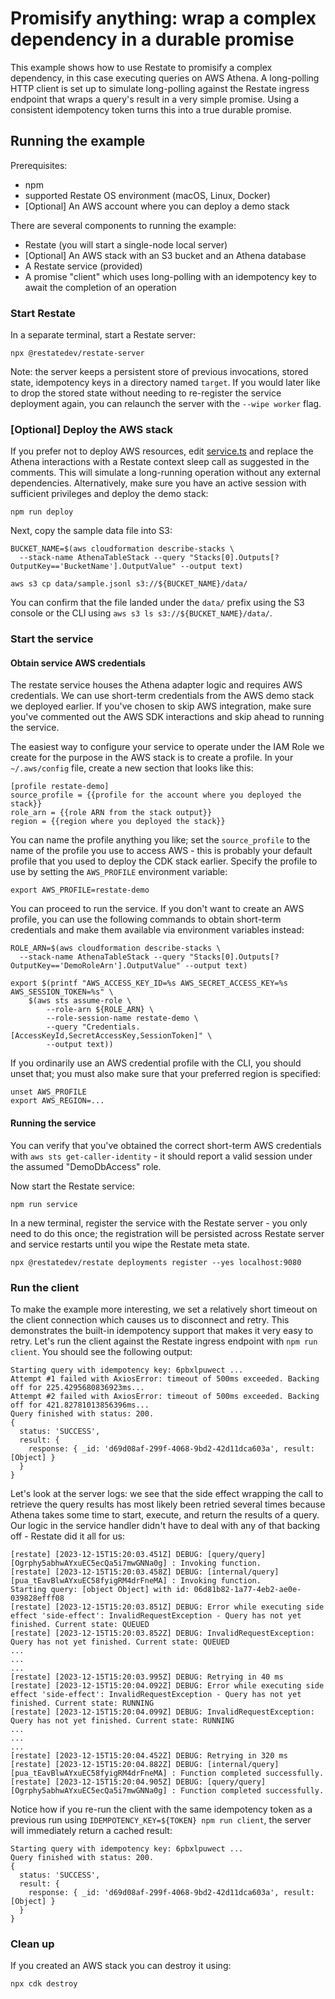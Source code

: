 # Promisify anything: wrap a complex dependency in a durable promise

This example shows how to use Restate to promisify a complex dependency, in this case executing queries on AWS Athena.
A long-polling HTTP client is set up to simulate long-polling against the Restate ingress endpoint that wraps a query's
result in a very simple promise. Using a consistent idempotency token turns this into a true durable promise.

## Running the example

Prerequisites:

- npm
- supported Restate OS environment (macOS, Linux, Docker)
- [Optional] An AWS account where you can deploy a demo stack

There are several components to running the example:

- Restate (you will start a single-node local server)
- [Optional] An AWS stack with an S3 bucket and an Athena database
- A Restate service (provided)
- A promise "client" which uses long-polling with an idempotency key to await the completion of an operation

### Start Restate

In a separate terminal, start a Restate server:

```shell
npx @restatedev/restate-server
```

Note: the server keeps a persistent store of previous invocations, stored state, idempotency keys in a directory named
`target`. If you would later like to drop the stored state without needing to re-register the service deployment again,
you can relaunch the server with the `--wipe worker` flag.

### [Optional] Deploy the AWS stack

If you prefer not to deploy AWS resources, edit [service.ts](src/service.ts) and replace the Athena interactions with a
Restate context sleep call as suggested in the comments. This will simulate a long-running operation without any
external dependencies. Alternatively, make sure you have an active session with sufficient privileges and deploy the
demo stack:

```shell
npm run deploy
```

Next, copy the sample data file into S3:

```shell
BUCKET_NAME=$(aws cloudformation describe-stacks \
  --stack-name AthenaTableStack --query "Stacks[0].Outputs[?OutputKey=='BucketName'].OutputValue" --output text)

aws s3 cp data/sample.jsonl s3://${BUCKET_NAME}/data/
```

You can confirm that the file landed under the `data/` prefix using the S3 console or the CLI using
`aws s3 ls s3://${BUCKET_NAME}/data/`.

### Start the service

#### Obtain service AWS credentials

The restate service houses the Athena adapter logic and requires AWS credentials. We can use short-term credentials from
the AWS demo stack we deployed earlier. If you've chosen to skip AWS integration, make sure you've commented out the AWS
SDK interactions and skip ahead to running the service.

The easiest way to configure your service to operate under the IAM Role we create for the purpose in the AWS stack is to
create a profile. In your `~/.aws/config` file, create a new section that looks like this:

```
[profile restate-demo]
source_profile = {{profile for the account where you deployed the stack}}
role_arn = {{role ARN from the stack output}}
region = {{region where you deployed the stack}}
```

You can name the profile anything you like; set the `source_profile` to the name of the profile you use to access AWS -
this is probably your default profile that you used to deploy the CDK stack earlier. Specify the profile to use by
setting the `AWS_PROFILE` environment variable:

```shell
export AWS_PROFILE=restate-demo
```

You can proceed to run the service. If you don't want to create an AWS profile, you can use the following commands to
obtain short-term credentials and make them available via environment variables instead:

```shell
ROLE_ARN=$(aws cloudformation describe-stacks \
  --stack-name AthenaTableStack --query "Stacks[0].Outputs[?OutputKey=='DemoRoleArn'].OutputValue" --output text)

export $(printf "AWS_ACCESS_KEY_ID=%s AWS_SECRET_ACCESS_KEY=%s AWS_SESSION_TOKEN=%s" \
    $(aws sts assume-role \
        --role-arn ${ROLE_ARN} \
        --role-session-name restate-demo \
        --query "Credentials.[AccessKeyId,SecretAccessKey,SessionToken]" \
        --output text))
```

If you ordinarily use an AWS credential profile with the CLI, you should unset that; you must also make sure that your
preferred region is specified:

```shell
unset AWS_PROFILE
export AWS_REGION=...
```

#### Running the service

You can verify that you've obtained the correct short-term AWS credentials with `aws sts get-caller-identity` - it should
report a valid session under the assumed "DemoDbAccess" role.

Now start the Restate service:

```shell
npm run service
```

In a new terminal, register the service with the Restate server - you only need to do this once; the registration will
be persisted across Restate server and service restarts until you wipe the Restate meta state. 

```shell
npx @restatedev/restate deployments register --yes localhost:9080
```

### Run the client

To make the example more interesting, we set a relatively short timeout on the client connection which causes us to
disconnect and retry. This demonstrates the built-in idempotency support that makes it very easy to retry. Let's run the
client against the Restate ingress endpoint with `npm run client`. You should see the following output:

```
Starting query with idempotency key: 6pbxlpuwect ...
Attempt #1 failed with AxiosError: timeout of 500ms exceeded. Backing off for 225.4295680836923ms...
Attempt #2 failed with AxiosError: timeout of 500ms exceeded. Backing off for 421.82781013856396ms...
Query finished with status: 200.
{
  status: 'SUCCESS',
  result: {
    response: { _id: 'd69d08af-299f-4068-9bd2-42d11dca603a', result: [Object] }
  }
}
```

Let's look at the server logs: we see that the side effect wrapping the call to retrieve the query results has most
likely been retried several times because Athena takes some time to start, execute, and return the results of a query.
Our logic in the service handler didn't have to deal with any of that backing off - Restate did it all for us:

```
[restate] [2023-12-15T15:20:03.451Z] DEBUG: [query/query] [Ogrphy5abhwAYxuEC5ecQa5i7mwGNNa0g] : Invoking function.
[restate] [2023-12-15T15:20:03.458Z] DEBUG: [internal/query] [pua_tEavBlwAYxuEC58fyigRM4drFneMA] : Invoking function.
Starting query: [object Object] with id: 06d81b82-1a77-4eb2-ae0e-039828efff08
[restate] [2023-12-15T15:20:03.851Z] DEBUG: Error while executing side effect 'side-effect': InvalidRequestException - Query has not yet finished. Current state: QUEUED
[restate] [2023-12-15T15:20:03.852Z] DEBUG: InvalidRequestException: Query has not yet finished. Current state: QUEUED
...
...
...
[restate] [2023-12-15T15:20:03.995Z] DEBUG: Retrying in 40 ms
[restate] [2023-12-15T15:20:04.092Z] DEBUG: Error while executing side effect 'side-effect': InvalidRequestException - Query has not yet finished. Current state: RUNNING
[restate] [2023-12-15T15:20:04.099Z] DEBUG: InvalidRequestException: Query has not yet finished. Current state: RUNNING
...
...
...
[restate] [2023-12-15T15:20:04.452Z] DEBUG: Retrying in 320 ms
[restate] [2023-12-15T15:20:04.882Z] DEBUG: [internal/query] [pua_tEavBlwAYxuEC58fyigRM4drFneMA] : Function completed successfully.
[restate] [2023-12-15T15:20:04.905Z] DEBUG: [query/query] [Ogrphy5abhwAYxuEC5ecQa5i7mwGNNa0g] : Function completed successfully.
```

Notice how if you re-run the client with the same idempotency token as a previous run
using `IDEMPOTENCY_KEY=${TOKEN} npm run client`, the server will immediately return a cached result:

```
Starting query with idempotency key: 6pbxlpuwect ...
Query finished with status: 200.
{
  status: 'SUCCESS',
  result: {
    response: { _id: 'd69d08af-299f-4068-9bd2-42d11dca603a', result: [Object] }
  }
}
```

### Clean up

If you created an AWS stack you can destroy it using:

```shell
npx cdk destroy
```
